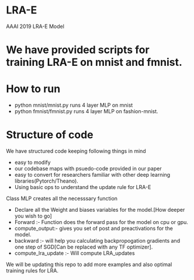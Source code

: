 # LRA-E
AAAI 2019 LRA-E Model

# We have provided scripts for training LRA-E on mnist and fmnist.

# How to run
* python mnist/mnist.py runs 4 layer MLP on mnist
* python fmnist/fmnist.py runs 4 layer MLP on fashion-mnist.

# Structure of code
We have structured code keeping following things in mind
* easy to modify
* our codebase maps with psuedo-code provided in our paper
* easy to convert for researchers familiar with other deep learning libraries(Pytorch/Theano).
* Using basic ops to understand the update rule for LRA-E 

Class MLP creates all the necesssary function
* Declare all the Weight and biases variables for the model.[How deeper you wish to go]
* Forward :- Function does the forward pass for the model on cpu or gpu.
* compute_output:- gives you set of post and preactivations for the model.
* backward :- will help you calculating backpropogation gradients and one step of SGD[Can be replaced with any TF optimizer].
* compute_lra_update :- Will compute LRA_updates 


We will be updating this repo to add more examples and also optimal training rules for LRA.

